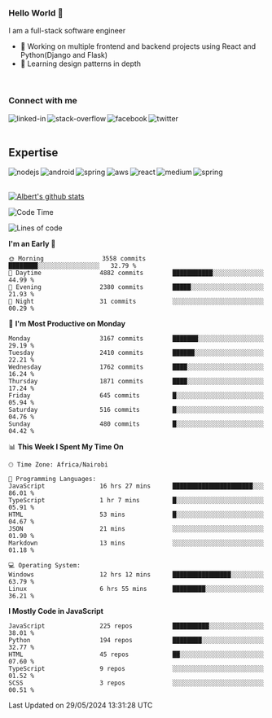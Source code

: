 

### Hello World 👋
I am a full-stack software engineer
- 🔭 Working on multiple frontend and backend projects using React and Python(Django and Flask)
- 🌱 Learning design patterns in depth

<br>

### Connect with me

[<img align="left" alt="linked-in" src="https://img.shields.io/badge/linkedin-%230077B5.svg?&style=for-the-badge&logo=linkedin&logoColor=white" />](https://www.linkedin.com/in/albert-byrone/)

<!-- [<img align="left" alt="medium" src="https://img.shields.io/badge/medium-%2312100E.svg?&style=for-the-badge&logo=medium&logoColor=white" />](https://56faisal.medium.com/) -->

[<img align="left" alt="stack-overflow" src="https://img.shields.io/badge/stack%20overflow-FE7A16?logo=stack-overflow&logoColor=white&style=for-the-badge" />](https://stackoverflow.com/users/11916317/albert-byrone)

[<img align="left" alt="facebook" src="https://img.shields.io/badge/facebook-%231877F2.svg?&style=for-the-badge&logo=facebook&logoColor=white" />](https://web.facebook.com/albert.byrone.1/)

[<img align="left" alt="twitter" src="https://img.shields.io/badge/twitter-%231DA1F2.svg?&style=for-the-badge&logo=twitter&logoColor=white" />](https://twitter.com/byrone_albert)

<br>

<br>

## Expertise
<img align="left" alt="nodejs" src="https://img.shields.io/badge/python%20-%2343853D.svg?&style=for-the-badge&logo=node.js&logoColor=white" />
<img align="left" alt="android" src="https://img.shields.io/badge/Flask-3DDC84?logo=android&logoColor=white&style=for-the-badge" />
<img align="left" alt="spring" src="https://img.shields.io/badge/drf%20-%236DB33F.svg?&style=for-the-badge&logo=spring&logoColor=white" />
<img align="left" alt="aws" src="https://img.shields.io/badge/django%20AWS-%23232F3E?logo=amazon-aws&logoColor=white&style=for-the-badge" />
<img align="left" alt="react" src="https://img.shields.io/badge/react%20-%2320232a.svg?&style=for-the-badge&logo=react&logoColor=%2361DAFB" />
<img align="left" alt="medium" src="https://img.shields.io/badge/Angular-%23316192.svg?&style=for-the-badge&logo=postgresql&logoColor=white" />
<img align="left" alt="spring" src="https://img.shields.io/badge/Javascript%20-%236DB33F.svg?&style=for-the-badge&logo=spring&logoColor=white" />
<br>
<br>


[![Albert's github stats](https://github-readme-stats.vercel.app/api?username=Albert-Byrone&count_private=true&show_icons=true&theme=radical&hide_rank=false)](https://github.com/anuraghazra/github-readme-stats)

<!-- [![Top Langs](https://github-readme-stats.vercel.app/api/top-langs/?username=Albert-Byrone&layout=compact)](https://github.com/anuraghazra/github-readme-stats) -->

<!--
**Albert-Byrone/Albert-Byrone** is a ✨ _special_ ✨ repository because its `README.md` (this file) appears on your GitHub profile.

Here are some ideas to get you started:

- 🔭 I’m currently working on ...
- 🌱 I’m currently learning ...
- 👯 I’m looking to collaborate on ...
- 🤔 I’m looking for help with ...
- 💬 Ask me about ...
- 📫 How to reach me: ...
- 😄 Pronouns: ...
- ⚡ Fun fact: ...
-->


<!--START_SECTION:waka-->
![Code Time](http://img.shields.io/badge/Code%20Time-1%2C159%20hrs%2036%20mins-blue)

![Lines of code](https://img.shields.io/badge/From%20Hello%20World%20I%27ve%20Written-65.1%20million%20lines%20of%20code-blue)

**I'm an Early 🐤** 

```text
🌞 Morning                3558 commits        ████████░░░░░░░░░░░░░░░░░   32.79 % 
🌆 Daytime                4882 commits        ███████████░░░░░░░░░░░░░░   44.99 % 
🌃 Evening                2380 commits        █████░░░░░░░░░░░░░░░░░░░░   21.93 % 
🌙 Night                  31 commits          ░░░░░░░░░░░░░░░░░░░░░░░░░   00.29 % 
```
📅 **I'm Most Productive on Monday** 

```text
Monday                   3167 commits        ███████░░░░░░░░░░░░░░░░░░   29.19 % 
Tuesday                  2410 commits        ██████░░░░░░░░░░░░░░░░░░░   22.21 % 
Wednesday                1762 commits        ████░░░░░░░░░░░░░░░░░░░░░   16.24 % 
Thursday                 1871 commits        ████░░░░░░░░░░░░░░░░░░░░░   17.24 % 
Friday                   645 commits         █░░░░░░░░░░░░░░░░░░░░░░░░   05.94 % 
Saturday                 516 commits         █░░░░░░░░░░░░░░░░░░░░░░░░   04.76 % 
Sunday                   480 commits         █░░░░░░░░░░░░░░░░░░░░░░░░   04.42 % 
```


📊 **This Week I Spent My Time On** 

```text
🕑︎ Time Zone: Africa/Nairobi

💬 Programming Languages: 
JavaScript               16 hrs 27 mins      ██████████████████████░░░   86.01 % 
TypeScript               1 hr 7 mins         █░░░░░░░░░░░░░░░░░░░░░░░░   05.91 % 
HTML                     53 mins             █░░░░░░░░░░░░░░░░░░░░░░░░   04.67 % 
JSON                     21 mins             ░░░░░░░░░░░░░░░░░░░░░░░░░   01.90 % 
Markdown                 13 mins             ░░░░░░░░░░░░░░░░░░░░░░░░░   01.18 % 

💻 Operating System: 
Windows                  12 hrs 12 mins      ████████████████░░░░░░░░░   63.79 % 
Linux                    6 hrs 55 mins       █████████░░░░░░░░░░░░░░░░   36.21 % 
```

**I Mostly Code in JavaScript** 

```text
JavaScript               225 repos           ██████████░░░░░░░░░░░░░░░   38.01 % 
Python                   194 repos           ████████░░░░░░░░░░░░░░░░░   32.77 % 
HTML                     45 repos            ██░░░░░░░░░░░░░░░░░░░░░░░   07.60 % 
TypeScript               9 repos             ░░░░░░░░░░░░░░░░░░░░░░░░░   01.52 % 
SCSS                     3 repos             ░░░░░░░░░░░░░░░░░░░░░░░░░   00.51 % 
```




 Last Updated on 29/05/2024 13:31:28 UTC
<!--END_SECTION:waka-->
